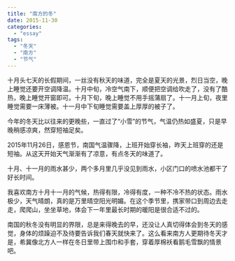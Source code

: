 ```yaml
---
title: "南方的冬"
date: 2015-11-30
categories: 
  - "essay"
tags: 
  - "冬天"
  - "南方"
  - "节气"
---
```


十月头七天的长假期间，一丝没有秋天的味道，完全是夏天的光景，烈日当空，晚上睡觉还要开空调降温。十月中旬，冷空气南下，顺便把空调给吹走了，没有了酷热，晚上睡觉开窗即可。十月下旬，晚上睡觉不用手摇蒲扇了。十一月上旬，夜里睡觉需要一床薄被。十一月中下旬睡觉需要盖上厚厚的被子了。

今年的冬天比以往来的更晚些，一直过了“小雪”的节气，气温仍热如盛夏，只是早晚稍感凉爽，然穿短袖足矣。

2015年11月26日，感恩节，南国气温骤降，上班开始穿长袖，昨天上班穿的还是短袖。从这天开始天气渐渐有了凉意，有点冬天的味道了。

十月、十一月的雨水甚少，两个多月里几乎没见到雨水，小区门口的喷水池都干了好长时间。

我喜欢南方十月十一月的气候，热得有限，冷得有度，一种不冷不热的状态。雨水极少，天气晴朗，真的是万里晴空阳光明媚。在这个季节里，携家带口到周边去走走，爬爬山，坐坐草地，体会下一年里最长时期的暖阳是很合适不过的。

南国的秋冬没有明显的界限，总是来得晚去的早，还没让人真切得体会到冬天的感觉，身体的烦躁迫不及待要告诉我们春天就快来了。这么看来南方人更期待冬天才是，希冀像北方人一样在冬日里带上围巾和手套，穿着厚棉袄看鹅毛雪飘的情景吧。
